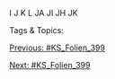 I
J
K
L
JA JI JH JK

   Tags & Topics:
   

[Previous: #KS_Folien_399](KS_Folien_399.md)

[Next: #KS_Folien_399](KS_Folien_399.md)